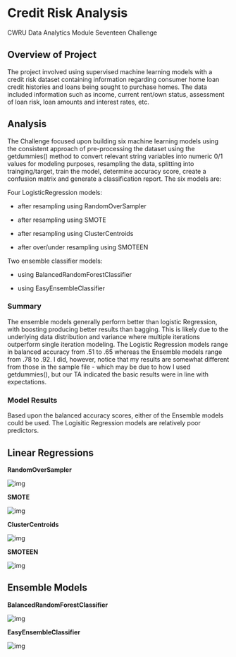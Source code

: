 # Credit Risk Analysis

CWRU Data Analytics Module Seventeen Challenge


## Overview of Project

The project involved using supervised machine learning models with a credit risk dataset containing information regarding consumer home loan credit histories and loans being sought to purchase homes.  The data included information such as income, current rent/own status, assessment of loan risk, loan amounts and interest rates, etc.     
  

## Analysis 

The Challenge focused upon building six machine learning models using the consistent approach of pre-processing the dataset using the getdummies() method to convert relevant string variables into numeric 0/1 values for modeling purposes, resampling the data, splitting into trainging/target, train the model, determine accuracy score, create a confusion matrix and generate a classification report.  The six models are:


Four LogisticRegression models:  

* after resampling using RandomOverSampler

* after resampling using SMOTE

* after resampling using ClusterCentroids

* after over/under resampling using SMOTEEN 

Two ensemble classifier models:

* using BalancedRandomForestClassifier

* using EasyEnsembleClassifier


### Summary

The ensemble models generally perform better than logistic Regression, with boosting producing better results than bagging.   This is likely due to the underlying data distribution and variance where multiple iterations outperform single iteration modeling.  The Logistic Regression models range in balanced accuracy from .51 to .65 whereas the Ensemble models range from .78 to .92.  I did, however, notice that my results are somewhat different from those in the sample file - which may be due to how I used getdummies(), but our TA indicated the basic results were in line with expectations.  

### Model Results  

Based upon the balanced accuracy scores, either of the Ensemble models could be used.   The Logisitic Regression models are relatively poor predictors. 

## Linear Regressions

**RandomOverSampler**

![img](https://github.com/fhsal/Credit_Risk_Analysis/tree/main/main/RandomOverSampler.png)

**SMOTE**

![img](https://github.com/fhsal/Credit_Risk_Analysis/tree/main/main/RandomOverSampler.png)


**ClusterCentroids**  

![img](https://github.com/fhsal/Credit_Risk_Analysis/tree/main/main/RandomOverSampler.png)

**SMOTEEN**  

![img](https://github.com/fhsal/Credit_Risk_Analysis/tree/main/main/RandomOverSampler.png)


## Ensemble Models

**BalancedRandomForestClassifier**

![img](https://github.com/fhsal/Credit_Risk_Analysis/tree/main/main/BalancedRandomForestClassifier.png)

**EasyEnsembleClassifier**

![img](https://github.com/fhsal/Credit_Risk_Analysis/tree/main/main/EasyEnsembleClassifier.png)